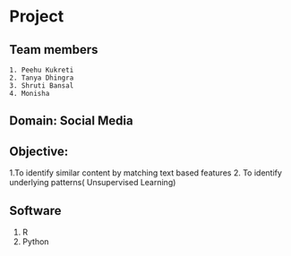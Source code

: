 # Project
 
 ## Team members
    1. Peehu Kukreti
    2. Tanya Dhingra
    3. Shruti Bansal
    4. Monisha 

## Domain: Social Media

 ## Objective: 
 1.To identify similar content by matching text based features
 2. To identify underlying patterns( Unsupervised Learning)             

 ## Software 
   1. R
   2. Python
   

   
